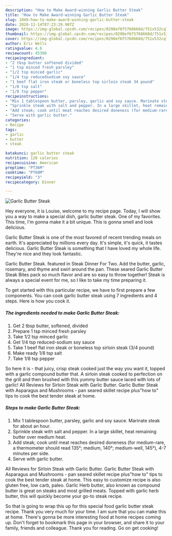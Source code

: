 ```yaml
---
description: "How to Make Award-winning Garlic Butter Steak"
title: "How to Make Award-winning Garlic Butter Steak"
slug: 1049-how-to-make-award-winning-garlic-butter-steak
date: 2020-12-14T07:23:29.907Z
image: https://img-global.cpcdn.com/recipes/0298ef6f5768668d/751x532cq70/garlic-butter-steak-recipe-main-photo.jpg
thumbnail: https://img-global.cpcdn.com/recipes/0298ef6f5768668d/751x532cq70/garlic-butter-steak-recipe-main-photo.jpg
cover: https://img-global.cpcdn.com/recipes/0298ef6f5768668d/751x532cq70/garlic-butter-steak-recipe-main-photo.jpg
author: Eric Wells
ratingvalue: 4.6
reviewcount: 45390
recipeingredient:
- "2 tbsp butter softened divided"
- "1 tsp minced fresh parsley"
- "1/2 tsp minced garlic"
- "1/4 tsp reducedsodium soy sauce"
- "1 beef flat iron steak or boneless top sirloin steak 34 pound"
- "1/8 tsp salt"
- "1/8 tsp pepper"
recipeinstructions:
- "Mix 1 tablespoon butter, parsley, garlic and soy sauce. Marinate steak for about an hour."
- "Sprinkle steak with salt and pepper. In a large skillet, heat remaining butter over medium heat."
- "Add steak; cook until meat reaches desired doneness (for medium-rare, a thermometer should read 135°; medium, 140°; medium-well, 145°), 4-7 minutes per side."
- "Serve with garlic butter."
categories:
- Recipe
tags:
- garlic
- butter
- steak

katakunci: garlic butter steak 
nutrition: 120 calories
recipecuisine: American
preptime: "PT36M"
cooktime: "PT60M"
recipeyield: "3"
recipecategory: Dinner

---
```



![Garlic Butter Steak](https://img-global.cpcdn.com/recipes/0298ef6f5768668d/751x532cq70/garlic-butter-steak-recipe-main-photo.jpg)

Hey everyone, it is Louise, welcome to my recipe page. Today, I will show you a way to make a special dish, garlic butter steak. One of my favorites. This time, I'm gonna make it a bit unique. This is gonna smell and look delicious.

Garlic Butter Steak is one of the most favored of recent trending meals on earth. It's appreciated by millions every day. It's simple, it's quick, it tastes delicious. Garlic Butter Steak is something that I have loved my whole life. They're nice and they look fantastic.

Garlic Butter Steak. featured in Steak Dinner For Two. Add the butter, garlic, rosemary, and thyme and swirl around the pan. These seared Garlic Butter Steak Bites pack so much flavor and are so easy to throw together! Steak is always a special event for me, so I like to take my time preparing it.


To get started with this particular recipe, we have to first prepare a few components. You can cook garlic butter steak using 7 ingredients and 4 steps. Here is how you cook it.

<!--inarticleads1-->

##### The ingredients needed to make Garlic Butter Steak:

1. Get 2 tbsp butter, softened, divided
1. Prepare 1 tsp minced fresh parsley
1. Take 1/2 tsp minced garlic
1. Get 1/4 tsp reduced-sodium soy sauce
1. Take 1 beef flat iron steak or boneless top sirloin steak (3/4 pound)
1. Make ready 1/8 tsp salt
1. Take 1/8 tsp pepper


So here it is - that juicy, crisp steak cooked just the way you want it, topped with a garlic compound butter that. A sirloin steak cooked to perfection on the grill and then brushed with this yummy butter sauce laced with lots of garlic! All Reviews for Sirloin Steak with Garlic Butter. Garlic Butter Steak with Asparagus and Mushrooms - pan seared skillet recipe plus&#34;how to&#34; tips to cook the best tender steak at home. 

<!--inarticleads2-->

##### Steps to make Garlic Butter Steak:

1. Mix 1 tablespoon butter, parsley, garlic and soy sauce. Marinate steak for about an hour.
1. Sprinkle steak with salt and pepper. In a large skillet, heat remaining butter over medium heat.
1. Add steak; cook until meat reaches desired doneness (for medium-rare, a thermometer should read 135°; medium, 140°; medium-well, 145°), 4-7 minutes per side.
1. Serve with garlic butter.


All Reviews for Sirloin Steak with Garlic Butter. Garlic Butter Steak with Asparagus and Mushrooms - pan seared skillet recipe plus&#34;how to&#34; tips to cook the best tender steak at home. This easy to customize recipe is also gluten free, low carb, paleo. Garlic Herb butter, also known as compound butter is great on steaks and most grilled meats. Topped with garlic herb butter, this will quickly become your go-to steak recipe. 

So that is going to wrap this up for this special food garlic butter steak recipe. Thank you very much for your time. I am sure that you can make this at home. There's gonna be more interesting food at home recipes coming up. Don't forget to bookmark this page in your browser, and share it to your family, friends and colleague. Thank you for reading. Go on get cooking!
